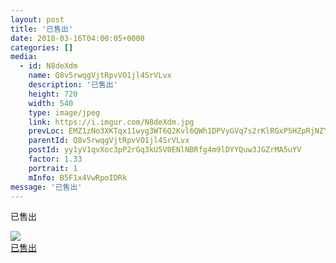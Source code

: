 ```yaml
---
layout: post
title: '已售出' 
date: 2018-03-16T04:00:05+0000 
categories: [] 
media:
  - id: N8deXdm
    name: Q8v5rwqgVjtRpvVO1jl4SrVLvx
    description: '已售出'   
    height: 720
    width: 540
    type: image/jpeg
    link: https://i.imgur.com/N8deXdm.jpg
    prevLoc: EMZ1zNo3XKTqx11wyg3WT6Q2Kvl6QWh1DPVyGVq7s2rKlRGxP5HZpRjNZYZ3u7Xgv6D5ALfxgZ8rYLE2cVW3OzB9AoSzgWogNXROULNzyQ8R5ZslGW95KrG4cLG28Yl5PPcVMzQ3B7gAckLzJwjz1jt5kJm4L8OyhYQqKlAAy5fo4Gxnzww5unNpJ7n19wf9LvV6N2z5sXo2vN2yZgCNQxB7rmNwiQ6nzZ9y6qcNxORgzZAwFqYJxw4JjVI279NPoRx4
    parentId: Q8v5rwqgVjtRpvVO1jl4SrVLvx
    postId: yy1yV1qvXoc3pP2rGq3kU5V0ENlNBRfg4m9lDYYQuw3JGZrMA5uYV
    factor: 1.33
    portrait: 1
    mInfo: B5F1x4VwRpoIDRk
message: '已售出'  
---
```


已售出


[//]: #media:  
<a href="https://i.imgur.com/N8deXdm.jpg"><img class="postImage" src="https://i.imgur.com/N8deXdmh.jpg" />  
已售出  
 </a>   
